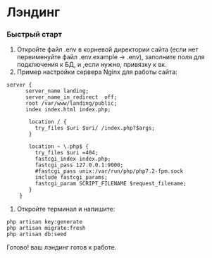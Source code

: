 # Лэндинг
### Быстрый старт
1. Откройте файл .env в корневой директории сайта (если нет переименуйте файл .env.example -> .env), заполните поля для подключения к БД, и ,если нужно, привязку к вк.
1. Пример настройки сервера Nginx для работы сайта:
```
server {
      server_name landing;
      server_name_in_redirect  off;
      root /var/www/landing/public;
      index index.html index.php;

       location / {
         try_files $uri $uri/ /index.php?$args;
       }

       location ~ \.php$ {
         try_files $uri =404;
         fastcgi_index index.php;
         fastcgi_pass 127.0.0.1:9000;
         #fastcgi_pass unix:/var/run/php/php7.2-fpm.sock
         include fastcgi_params;
         fastcgi_param SCRIPT_FILENAME $request_filename;
       }
    }
```
1. Откройте терминал и напишите: 
```
php artisan key:generate 
php artisan migrate:fresh
php artisan db:seed
```
Готово! ваш лэндинг готов к работе.
